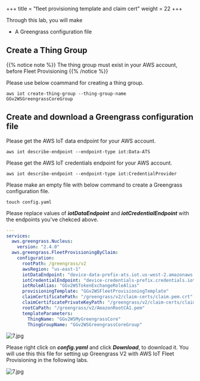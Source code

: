 +++
title = "fleet provisioning template and claim cert"
weight = 22
+++

Through this lab, you will make 
+ A Greengrass configuration file


## Create a Thing Group

{{% notice note %}}
The thing group must exist in your AWS account, before Fleet Provisioning
{{% /notice %}}

Please use below coammand for creating a thing group.

``` shell
aws iot create-thing-group --thing-group-name GGv2WSGreengrassCoreGroup
```


## Create and download a Greengrass configuration file

Please get the AWS IoT data endpoint for your AWS account.

``` shell
aws iot describe-endpoint --endpoint-type iot:Data-ATS
```

Please get the AWS IoT credentials endpoint for your AWS account.


``` shell
aws iot describe-endpoint --endpoint-type iot:CredentialProvider
```

Please make an empty file with below command to create a Greengrass configuration file.

``` shell
touch config.yaml
```

Please replace values of ***iotDataEndpoint*** and ***iotCredentialEndpoint*** with the endpoints you've chekced above.


``` yaml
---
services:
  aws.greengrass.Nucleus:
    version: "2.4.0"
  aws.greengrass.FleetProvisioningByClaim:
    configuration:
      rootPath: /greengrass/v2
      awsRegion: "us-east-1"
      iotDataEndpoint: "device-data-prefix-ats.iot.us-west-2.amazonaws.com"
      iotCredentialEndpoint: "device-credentials-prefix.credentials.iot.us-west-2.amazonaws.com"
      iotRoleAlias: "GGv2WSTokenExchangeRoleAlias"
      provisioningTemplate: "GGv2WSFleetProvisioningTemplate"
      claimCertificatePath: "/greengrass/v2/claim-certs/claim.pem.crt"
      claimCertificatePrivateKeyPath: "/greengrass/v2/claim-certs/claim.private.pem.key"
      rootCaPath: "/greengrass/v2/AmazonRootCA1.pem"
      templateParameters:
        ThingName: "GGv2WSMyGreengrassCore"
        ThingGroupName: "GGv2WSGreengrassCoreGroup"

```

![7.jpg](/images/1/3/1.png)


Please right click on ***config.yaml*** and click ***Download***, to download it.
You will use this this file for setting up Greengrass V2 with AWS IoT Fleet Provisioning in the following labs.

![7.jpg](/images/1/3/2.png)

